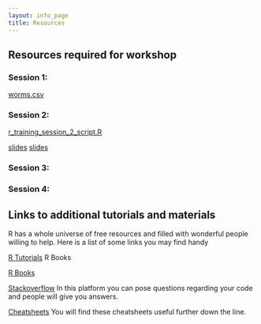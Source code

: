 ```yaml
---
layout: info_page
title: Resources
---
```


## Resources required for workshop

### Session 1:

[worms.csv](/data/worms.csv)

### Session 2:

[r_training_session_2_script.R](/data/r_training_session_2_script.R)

[slides](https://lauraroldangomez.github.io/site/research_files/r_training_session_2/presentation_session_2.html#/title-slide)
[slides](/data/presentation_session_2.html)

### Session 3:

### Session 4: 

## Links to additional tutorials and materials

R has a whole universe of free resources and filled with wonderful people willing to help. Here is a list of some links you may find handy

[R Tutorials](https://education.rstudio.com/)
R Books

[R Books](https://www.rstudio.com/resources/books/)

[Stackoverflow](https://stackoverflow.com/) In this platform you can pose questions regarding your code and people will give you answers.

[Cheatsheets](https://www.rstudio.com/resources/cheatsheets/) You will find these cheatsheets useful further down the line. 

